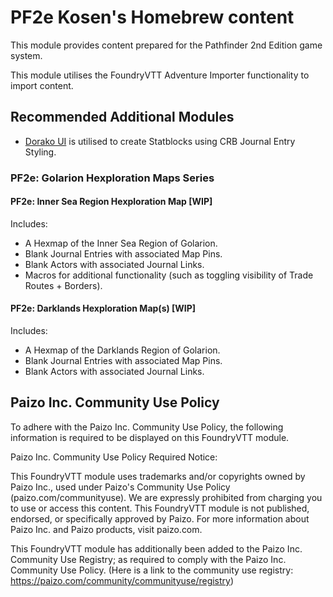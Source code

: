 # PF2e Kosen's Homebrew content

This module provides content prepared for the Pathfinder 2nd Edition game system.

This module utilises the FoundryVTT Adventure Importer functionality to import content.

## Recommended Additional Modules

- [Dorako UI](https://foundryvtt.com/packages/pf2e-dorako-ui) is utilised to create Statblocks using CRB Journal Entry Styling.

### PF2e: Golarion Hexploration Maps Series

#### PF2e: Inner Sea Region Hexploration Map [WIP]

Includes:
- A Hexmap of the Inner Sea Region of Golarion.
- Blank Journal Entries with associated Map Pins.
- Blank Actors with associated Journal Links.
- Macros for additional functionality (such as toggling visibility of Trade Routes + Borders).

#### PF2e: Darklands Hexploration Map(s) [WIP]

Includes:
- A Hexmap of the Darklands Region of Golarion.
- Blank Journal Entries with associated Map Pins.
- Blank Actors with associated Journal Links.

## Paizo Inc. Community Use Policy
To adhere with the Paizo Inc. Community Use Policy, the following information is required to be displayed on this FoundryVTT module.

Paizo Inc. Community Use Policy Required Notice:

This FoundryVTT module uses trademarks and/or copyrights owned by Paizo Inc., used under Paizo's Community Use Policy (paizo.com/communityuse). We are expressly prohibited from charging you to use or access this content. This FoundryVTT module is not published, endorsed, or specifically approved by Paizo. For more information about Paizo Inc. and Paizo products, visit paizo.com.

This FoundryVTT module has additionally been added to the Paizo Inc. Community Use Registry; as required to comply with the Paizo Inc. Community Use Policy. (Here is a link to the community use registry: https://paizo.com/community/communityuse/registry)